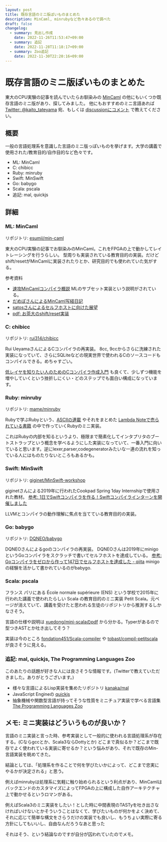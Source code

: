 ```yaml
---
layout: post
title: 既存言語のミニ版ぽいものまとめた
description: MinCaml, minrubyなど色々あるので調べた
draft: false
changelog:
  - summary: 見出し作成
    date: 2022-11-26T11:53:47+09:00
  - summary: 追記
    date: 2022-11-28T11:18:17+09:00
  - summary: Zoo追記
    date: 2022-11-30T22:20:16+09:00
---
```


# 既存言語のミニ版ぽいものまとめた

東大のCPU実験の記事を読んでいたらお馴染みの [MinCaml](https://esumii.github.io/min-caml/) の他にもいくつか既存言語のミニ版があり、探してみました。
他にもおすすめのミニ言語あれば [Twitter: @kaito_tateyama](https://twitter.com/kaito_tateyama) 宛、もしくは [discussionにコメント](https://github.com/uta8a/discussion/discussions/1) で教えてください。

## 概要

一般の言語処理系を意識した言語のミニ版っぽいものを挙げます。大学の講義で使用された/教育目的/自作目的など色々です。

- ML: MinCaml
- C: chibicc
- Ruby: minruby
- Swift: MinSwift
- Go: babygo
- Scala: pscala
- 追記: mal, quickjs

## 詳細

### ML: MinCaml

リポジトリ: [esumii/min-caml](https://github.com/esumii/min-caml)

東大のCPU実験の記事でお馴染みのMinCaml。これをFPGAの上で動かしてレイトレーシングを行うらしい。
型周りも実装されている教育目的の実装。だけどshift/resetがMinCamlに実装されたりとか、研究目的でも使われていた気がする。

参考資料
- [速攻MinCamlコンパイラ概説](https://esumii.github.io/min-caml/) MLのサブセット実装という説明がされている。
- [だめぽさんによるMinCaml写経日記](https://zenn.dev/mod_poppo/scraps/a01e08d7d98b9e)
- [satosさんによるセルフホストに向けた展望](https://satos.hatenablog.jp/entry/2018/12/24/235951)
- [pdf: お茶大のshift/reset実装](http://pllab.is.ocha.ac.jp/~asai/jpapers/ppl/masuko09.pdf)

### C: chibicc

リポジトリ: [rui314/chibicc](https://github.com/rui314/chibicc)

Rui UeyamaさんによるCコンパイラの再実装。
8cc, 9ccからさらに洗練された実装になっていて、さらにSQLiteなどの現実世界で使われるCのソースコードもコンパイルできる。めちゃすごい。

[低レイヤを知りたい人のためのCコンパイラ作成入門](https://www.sigbus.info/compilerbook) も良くて、少しずつ機能を増やしていくという挫折しにくい・どのステップでも面白い構成になっています。

### Ruby: minruby

リポジトリ: [mame/minruby](https://github.com/mame/minruby)

Rubyで学ぶRubyという、[ASCIIの連載](https://ascii.jp/serialarticles/1230449/) やそれをまとめた [Lambda Noteで売られている書籍](https://www.lambdanote.com/products/ruby-ruby) の中で作っていくRubyのミニ実装。

これはRubyの内部を知るというより、極限まで簡素化してインタプリタのブートストラップという概念を学べるようにした実装になっていて、一番入門に向いていると思います。逆にlexer,parser,codegeneratorみたいな一連の流れを知っている人にはものたりないところもあるかも。

### Swift: MinSwift

リポジトリ: [giginet/MinSwift-workshop](https://github.com/giginet/MinSwift-workshop)

giginetさんによる2019年に行われたCookpad Spring 1day Internshipで使用された教材。 [参考: 1日でSwiftコンパイラを作る！Swiftコンパイラインターンを開催しました](https://techlife.cookpad.com/entry/2019/04/05/110000)

LLVMとコンパイラの動作理解に焦点を当てている教育目的の実装。

### Go: babygo

リポジトリ: [DQNEO/babygo](https://github.com/DQNEO/babygo)

DQNEOさんによるgoのコンパイラの再実装。
DQNEOさんは2019年にminigoというGoコンパイラをスクラッチで書いてセルフホストを達成している。 [参考: Goコンパイラをゼロから作って147日でセルフホストを達成した - qiita](https://qiita.com/DQNEO/items/2efaec18772a1ae3c198)
minigoの経験を活かして書かれているのがbabygo.

### Scala: pscala

フランス パリにある École normale supérieure (ENS) という学校で2015年に行われた講義で使われたらしい Scala の教育目的のミニ実装 Petit Scala。元ページが消えていて、講義を受けたと思われる生徒のリポジトリから推測するしかなさそう。

言語の仕様や説明は [xuedong/mini-scalaのpdf](https://github.com/xuedong/mini-scala/blob/master/docs/sujet1.pdf) から分かる。Typerがあるので型つきASTとか吐き出してそう？

実装は今のところ [fondation451/Scala-compiler](https://github.com/fondation451/Scala-compiler) や [tobast/compil-petitscala](https://github.com/tobast/compil-petitscala) が良さそうに見える。

### 追記: mal, quickjs, The Programming Languages Zoo

このあたりの話題が好きな人には良さそうな情報です。(Twitterで教えていただきました。ありがとうございます。)

- 様々な言語によるLisp実装を集めたリポジトリ [kanaka/mal](https://github.com/kanaka/mal)
- JavaScript Engineの [quickjs](https://bellard.org/quickjs/)
- 抽象機械や関数型言語が持ってそうな性質をミニチュア実装で学べる言語集 [The Programming Languages Zoo](https://plzoo.andrej.com/)

## メモ: ミニ実装はどういうものが良いか？

言語のミニ実装と言った時、参考実装として一般的に使われる言語処理系が存在する。(Cならgccとか、Scala3ならDottyとか)
どこまで真似るか？どこまで既存でよく使われている実装に寄せるか？という悩みがあり、それで既存のMin-言語実装を眺めてきた。

結論としては、「処理系を作ることで何を学びたいかによって、どこまで忠実にやるかが決定される」と思う。

例えばminrubyは処理系に気軽に触り始められるという利点があり、MinCamlはバックエンドのカスタマイズによってFPGAの上に構成した自作アーキテクチャ上で動かせるというロマンがある。

例えばScala3のミニ実装をしたい！とした時に中間表現のTASTyを吐き出さなければいけないとかそういうことはなくて、学びたいものが何かをよく決めて、それに応じて簡単な構文をさらうだけの実装でも良いし、もうちょい実際に寄る方針にしてもいいし、自由なんだろうなあと思った

それはそう、という結論なのですが自分が囚われていたのでメモ。
